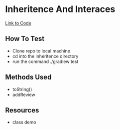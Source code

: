 # Inheritence And Interaces
[Link to Code](https://github.com/trevorjdobson/java-fundamentals/tree/master/basics)

## How To Test
* Clone repo to local machine
* cd into the inheritence directory
* run the command ./gradlew test

## Methods Used
* toString()
* addReview

## Resources
* class demo